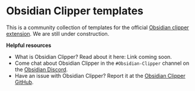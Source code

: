# Obsidian Clipper templates

This is a community collection of templates for the official [Obsidian clipper extension](https://github.com/obsidianmd/obsidian-clipper). We are still under construction.


**Helpful resources**
- What is Obsidian Clipper? Read about it here: Link coming soon. 
- Come chat about Obsidian Clipper in the `#Obsidian-Clipper` channel on the [Obsidian Discord](https://discord.gg/obsidianmd).
- Have an issue with Obsidian Clipper? Report it at the [Obsidian Clipper GitHub](https://github.com/obsidianmd/obsidian-clipper/issues?q=sort%3Aupdated-desc+is%3Aissue+is%3Aopen).
